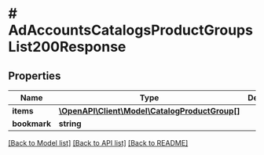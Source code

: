 # # AdAccountsCatalogsProductGroupsList200Response

## Properties

Name | Type | Description | Notes
------------ | ------------- | ------------- | -------------
**items** | [**\OpenAPI\Client\Model\CatalogProductGroup[]**](CatalogProductGroup.md) |  |
**bookmark** | **string** |  | [optional]

[[Back to Model list]](../../README.md#models) [[Back to API list]](../../README.md#endpoints) [[Back to README]](../../README.md)
